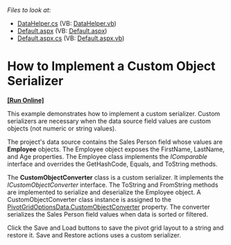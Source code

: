 <!-- default file list -->
*Files to look at*:

* [DataHelper.cs](./CS/ASPxPivotGrid_CustomObjectConverter/DataHelper.cs) (VB: [DataHelper.vb](./VB/ASPxPivotGrid_CustomObjectConverter/DataHelper.vb))
* [Default.aspx](./CS/ASPxPivotGrid_CustomObjectConverter/Default.aspx) (VB: [Default.aspx](./VB/ASPxPivotGrid_CustomObjectConverter/Default.aspx))
* [Default.aspx.cs](./CS/ASPxPivotGrid_CustomObjectConverter/Default.aspx.cs) (VB: [Default.aspx.vb](./VB/ASPxPivotGrid_CustomObjectConverter/Default.aspx.vb))
<!-- default file list end -->
# How to Implement a Custom Object Serializer
<!-- run online -->
**[[Run Online]](https://codecentral.devexpress.com/e2878/)**
<!-- run online end -->


This example demonstrates how to implement a custom serializer. Custom serializers are necessary when the data source field values are custom objects (not numeric or string values).

The project's data source contains the Sales Person field whose values are **Employee** objects. The Employee object exposes the FirstName, LastName, and Age properties. The Employee class implements the _IComparable_ interface and overrides the GetHashCode, Equals, and ToString methods.

The **CustomObjectConverter** class is a custom serializer. It implements the _ICustomObjectConverter_ interface. The ToString and FromString methods are implemented to serialize and deserialize the Employee object. A CustomObjectConverter class instance is assigned to the [PivotGridOptionsData.CustomObjectConverter](https://docs.devexpress.com/CoreLibraries/DevExpress.XtraPivotGrid.PivotGridOptionsData.CustomObjectConverter) property. The converter serializes the Sales Person field values when data is sorted or filtered. 

Click the Save and Load buttons to save the pivot grid layout to a string and restore it. Save and Restore actions uses a custom serializer.
